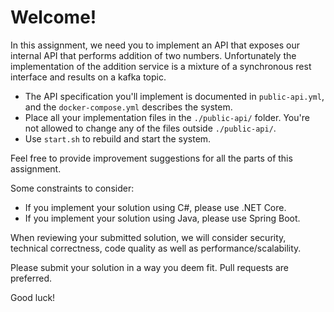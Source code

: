 
# Welcome!

In this assignment, we need you to implement an API that exposes our internal API that performs addition of two numbers. Unfortunately the implementation of the addition service is a mixture of a synchronous rest interface and results on a kafka topic.

* The API specification you'll implement is documented in `public-api.yml`, and the `docker-compose.yml` describes the system.
* Place all your implementation files in the `./public-api/` folder. You're not allowed to change any of the files outside `./public-api/`.
* Use `start.sh` to rebuild and start the system.

Feel free to provide improvement suggestions for all the parts of this assignment.

Some constraints to consider:
 - If you implement your solution using C#, please use .NET Core.
 - If you implement your solution using Java, please use Spring Boot.

When reviewing your submitted solution, we will consider security, technical correctness, code quality as well as performance/scalability.

Please submit your solution in a way you deem fit. Pull requests are preferred.

Good luck!
